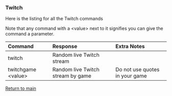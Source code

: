 ### Twitch

Here is the listing for all the Twitch commands

Note that any command with a \<value\> next to it signifies
you can give the command a parameter.

| Command              | Response                          | Extra Notes                    |
|:---------------------|:----------------------------------|:-------------------------------|
| twitch               | Random live Twitch stream         |                                |
| twitchgame \<value\> | Random live Twitch stream by game | Do not use quotes in your game |

[Return to main](../index.md)